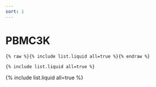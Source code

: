 ```yaml
---
sort: 1
---
```


# PBMC3K

```
{% raw %}{% include list.liquid all=true %}{% endraw %}

{% include list.liquid all=true %}
```

{% include list.liquid all=true %}

